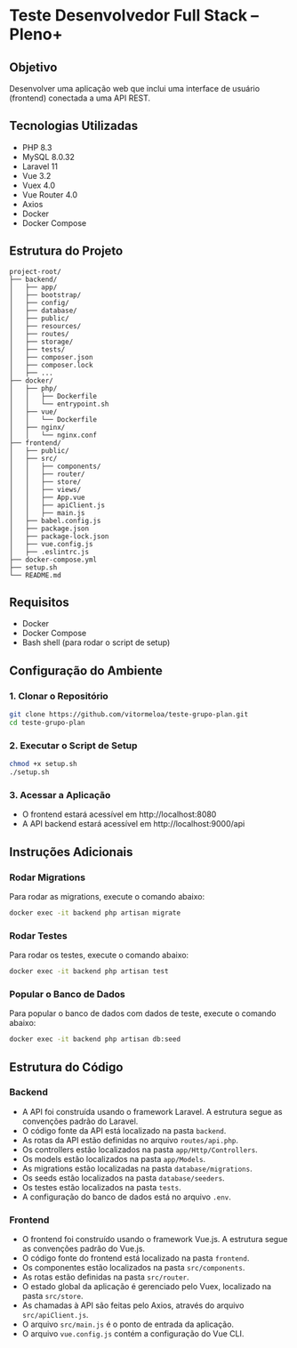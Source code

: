 # Teste Desenvolvedor Full Stack – Pleno+

## Objetivo
Desenvolver uma aplicação web que inclui uma interface de usuário (frontend) conectada a uma API REST.

## Tecnologias Utilizadas
- PHP 8.3
- MySQL 8.0.32
- Laravel 11
- Vue 3.2
- Vuex 4.0
- Vue Router 4.0
- Axios
- Docker
- Docker Compose

## Estrutura do Projeto
```plaintext
project-root/
├── backend/
│   ├── app/
│   ├── bootstrap/
│   ├── config/
│   ├── database/
│   ├── public/
│   ├── resources/
│   ├── routes/
│   ├── storage/
│   ├── tests/
│   ├── composer.json
│   ├── composer.lock
│   ├── ...
├── docker/
│   ├── php/
│   │   ├── Dockerfile
│   │   └── entrypoint.sh
│   ├── vue/
│   │   └── Dockerfile
│   ├── nginx/
│   │   └── nginx.conf
├── frontend/
│   ├── public/
│   ├── src/
│   │   ├── components/
│   │   ├── router/
│   │   ├── store/
│   │   ├── views/
│   │   ├── App.vue
│   │   ├── apiClient.js
│   │   ├── main.js
│   ├── babel.config.js
│   ├── package.json
│   ├── package-lock.json
│   ├── vue.config.js
│   ├── .eslintrc.js
├── docker-compose.yml
├── setup.sh
└── README.md
```

## Requisitos
- Docker
- Docker Compose
- Bash shell (para rodar o script de setup)

## Configuração do Ambiente

### 1. Clonar o Repositório
```bash
git clone https://github.com/vitormeloa/teste-grupo-plan.git
cd teste-grupo-plan
```

### 2. Executar o Script de Setup
```bash
chmod +x setup.sh
./setup.sh
```

### 3. Acessar a Aplicação
- O frontend estará acessível em http://localhost:8080
- A API backend estará acessível em http://localhost:9000/api

## Instruções Adicionais

### Rodar Migrations
Para rodar as migrations, execute o comando abaixo:
```bash
docker exec -it backend php artisan migrate
```

### Rodar Testes
Para rodar os testes, execute o comando abaixo:
```bash
docker exec -it backend php artisan test
```

### Popular o Banco de Dados
Para popular o banco de dados com dados de teste, execute o comando abaixo:
```bash
docker exec -it backend php artisan db:seed
```

## Estrutura do Código
### Backend
- A API foi construída usando o framework Laravel. A estrutura segue as convenções padrão do Laravel.
- O código fonte da API está localizado na pasta `backend`.
- As rotas da API estão definidas no arquivo `routes/api.php`.
- Os controllers estão localizados na pasta `app/Http/Controllers`.
- Os models estão localizados na pasta `app/Models`.
- As migrations estão localizadas na pasta `database/migrations`.
- Os seeds estão localizados na pasta `database/seeders`.
- Os testes estão localizados na pasta `tests`.
- A configuração do banco de dados está no arquivo `.env`.

### Frontend
- O frontend foi construído usando o framework Vue.js. A estrutura segue as convenções padrão do Vue.js.
- O código fonte do frontend está localizado na pasta `frontend`.
- Os componentes estão localizados na pasta `src/components`.
- As rotas estão definidas na pasta `src/router`.
- O estado global da aplicação é gerenciado pelo Vuex, localizado na pasta `src/store`.
- As chamadas à API são feitas pelo Axios, através do arquivo `src/apiClient.js`.
- O arquivo `src/main.js` é o ponto de entrada da aplicação.
- O arquivo `vue.config.js` contém a configuração do Vue CLI.